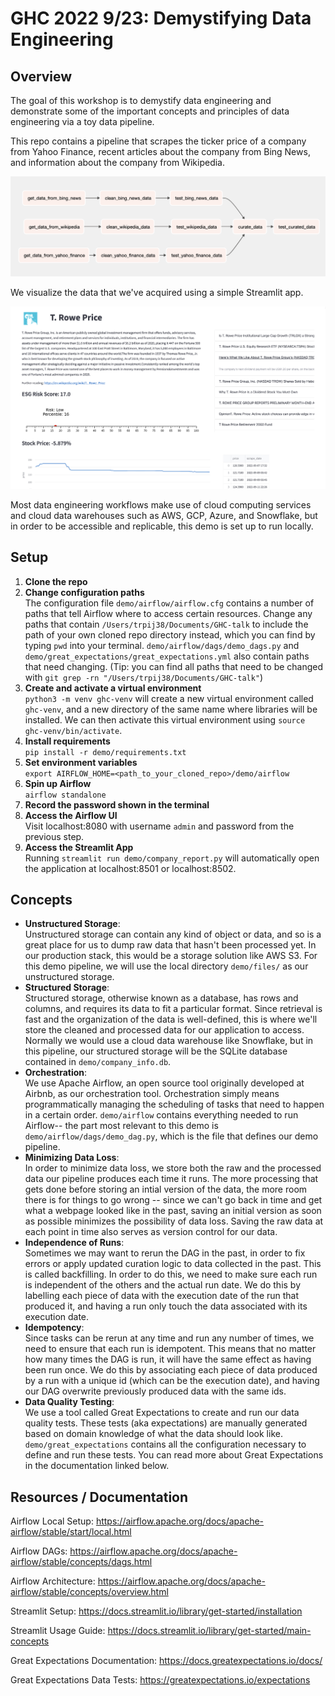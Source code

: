 # GHC 2022 9/23: Demystifying Data Engineering


## Overview
The goal of this workshop is to demystify data engineering and demonstrate some
of the important concepts and principles of data engineering via a toy data pipeline.

This repo contains a pipeline that scrapes the ticker price of a company from Yahoo Finance, recent articles about the company from Bing News, and information about the company from Wikipedia.

![](demo/files/DAG.png)

We visualize the data that we've acquired using a simple Streamlit app.

![](demo/files/app.png)

Most data engineering workflows make use of cloud computing services and cloud data
warehouses such as AWS, GCP, Azure, and Snowflake, but in order to be accessible and
replicable, this demo is set up to run locally.


## Setup
1. **Clone the repo**
2. **Change configuration paths**  \
The configuration file `demo/airflow/airflow.cfg` contains a number of paths that tell Airflow where to access certain resources. Change any paths that contain `/Users/trpij38/Documents/GHC-talk` to include the path of your own cloned repo directory instead, which you can find by typing `pwd` into your terminal. `demo/airflow/dags/demo_dags.py` and `demo/great_expectations/great_expectations.yml` also contain paths that need changing. (Tip: you can find all paths that need to be changed with `git grep -rn "/Users/trpij38/Documents/GHC-talk"`)
3. **Create and activate a virtual environment**  \
`python3 -m venv ghc-venv` will create a new virtual environment called `ghc-venv`, and a new directory of the same name where libraries will be installed. We can then activate this virtual environment using `source ghc-venv/bin/activate`.
4. **Install requirements**  \
`pip install -r demo/requirements.txt`
5. **Set environment variables**  \
`export AIRFLOW_HOME=<path_to_your_cloned_repo>/demo/airflow`
6. **Spin up Airflow**  \
`airflow standalone`
7. **Record the password shown in the terminal**
8. **Access the Airflow UI**  \
Visit localhost:8080 with username `admin` and password from the previous step.
9. **Access the Streamlit App**  \
Running `streamlit run demo/company_report.py` will automatically open the application at localhost:8501 or localhost:8502.


## Concepts
- **Unstructured Storage**: \
Unstructured storage can contain any kind of object or data, and so is a great place for us to dump raw data that hasn't been processed yet. In our production stack, this would be a storage solution like AWS S3. For this demo pipeline, we will use the local directory `demo/files/` as our unstructured storage.
- **Structured Storage**:  \
Structured storage, otherwise known as a database, has rows and columns, and requires its data to fit a particular format. Since retrieval is fast and the organization of the data is well-defined, this is where we'll store the cleaned and processed data for our application to access. Normally we would use a cloud data warehouse like Snowflake, but in this pipeline, our structured storage will be the SQLite database contained in `demo/company_info.db`.
- **Orchestration**:  \
We use Apache Airflow, an open source tool originally developed at Airbnb, as our orchestration tool. Orchestration simply means programmatically managing the scheduling of tasks that need to happen in a certain order. `demo/airflow` contains everything needed to run Airflow-- the part most relevant to this demo is `demo/airflow/dags/demo_dag.py`, which is the file that defines our demo pipeline.
- **Minimizing Data Loss**: \
In order to minimize data loss, we store both the raw and the processed data our pipeline produces each time it runs. The more processing that gets done before storing an intial version of the data, the more room there is for things to go wrong -- since we can't go back in time and get what a webpage looked like in the past, saving an initial version as soon as possible minimizes the possibility of data loss. Saving the raw data at each point in time also serves as version control for our data.
- **Independence of Runs**: \
Sometimes we may want to rerun the DAG in the past, in order to fix errors or apply updated curation logic to data collected in the past. This is called backfilling. In order to do this, we need to make sure each run is independent of the others and the actual run date. We do this by labelling each piece of data with the execution date of the run that produced it, and having a run only touch the data associated with its execution date.
- **Idempotency**: \
Since tasks can be rerun at any time and run any number of times, we need to ensure that each run is idempotent. This means that no matter how many times the DAG is run, it will have the same effect as having been run once. We do this by associating each piece of data produced by a run with a unique id (which can be the execution date), and having our DAG overwrite previously produced data with the same ids.
- **Data Quality Testing**: \
We use a tool called Great Expectations to create and run our data quality tests. These tests (aka expectations) are manually generated based on domain knowledge of what the data should look like. `demo/great_expectations` contains all the configuration necessary to define and run these tests. You can read more about Great Expectations in the documentation linked below.


## Resources / Documentation

Airflow Local Setup: https://airflow.apache.org/docs/apache-airflow/stable/start/local.html

Airflow DAGs: https://airflow.apache.org/docs/apache-airflow/stable/concepts/dags.html

Airflow Architecture: https://airflow.apache.org/docs/apache-airflow/stable/concepts/overview.html

 

Streamlit Setup: https://docs.streamlit.io/library/get-started/installation

Streamlit Usage Guide: https://docs.streamlit.io/library/get-started/main-concepts

 

Great Expectations Documentation: https://docs.greatexpectations.io/docs/

Great Expectations Data Tests: https://greatexpectations.io/expectations

